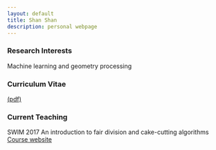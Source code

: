 ```yaml
---
layout: default
title: Shan Shan
description: personal webpage
---
```


### Research Interests
Machine learning and geometry processing

### Curriculum Vitae 
[(pdf)](../CV/cv.pdf)
	
### Current Teaching
SWIM 2017
An introduction to fair division and cake-cutting algorithms
[Course website](/index.html)

        
